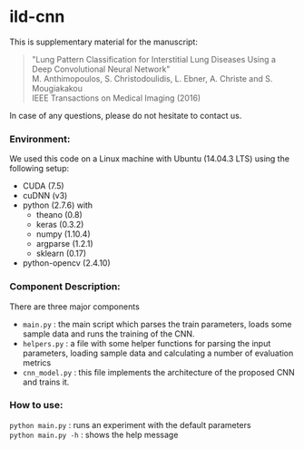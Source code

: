 # ild-cnn
This is supplementary material for the manuscript: 

>"Lung Pattern Classification for Interstitial Lung Diseases Using a Deep Convolutional Neural Network"  
M. Anthimopoulos, S. Christodoulidis, L. Ebner, A. Christe and S. Mougiakakou  
IEEE Transactions on Medical Imaging (2016)  

In case of any questions, please do not hesitate to contact us.

### Environment:
We used this code on a Linux machine with Ubuntu (14.04.3 LTS) using the following setup:  
- CUDA (7.5)
- cuDNN (v3)
- python (2.7.6) with  
  * theano (0.8)
  * keras (0.3.2)
  * numpy (1.10.4)
  * argparse (1.2.1)
  * sklearn (0.17)
- python-opencv (2.4.10)

### Component Description:
There are three major components
- `main.py`      : the main script which parses the train parameters, loads some sample data and runs the training of the CNN.
- `helpers.py`    : a file with some helper functions for parsing the input parameters, loading sample data and calculating a number of evaluation metrics
- `cnn_model.py`  : this file implements the architecture of the proposed CNN and trains it.

### How to use:
`python main.py` : runs an experiment with the default parameters  
`python main.py -h` : shows the help message
